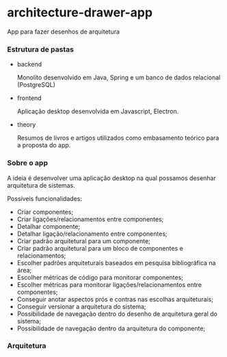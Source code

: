 # architecture-drawer-app

App para fazer desenhos de arquitetura

### Estrutura de pastas

- backend

    Monolíto desenvolvido em Java, Spring e um banco de dados relacional (PostgreSQL)

- frontend

    Aplicação desktop desenvolvida em Javascript, Electron.

- theory

    Resumos de livros e artigos utilizados como embasamento teórico para a proposta do app.


### Sobre o app

A ideia é desenvolver uma aplicação desktop na qual possamos desenhar arquitetura de sistemas.

Possíveis funcionalidades:

- Criar componentes;
- Criar ligações/relacionamentos entre componentes;
- Detalhar componente;
- Detalhar ligação/relacionamento entre componentes;
- Criar padrão arquitetural para um componente;
- Criar padrão arquitetural para um bloco de componentes e relacionamentos;
- Escolher padrões arquiteturais baseados em pesquisa bibliográfica na área;
- Escolher métricas de código para monitorar componentes;
- Escolher métricas para monitorar ligações/relacionamentos entre componentes;
- Conseguir anotar aspectos prós e contras nas escolhas arquiteturais;
- Conseguir versionar a arquitetura do sistema;
- Possibilidade de navegação dentro do desenho de arquitetura geral do sistema;
- Possibilidade de navegação dentro da arquitetura do componente;

### Arquitetura
